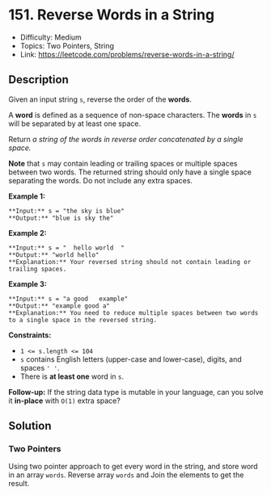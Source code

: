 # 151. Reverse Words in a String

- Difficulty: Medium
- Topics: Two Pointers, String
- Link: https://leetcode.com/problems/reverse-words-in-a-string/

## Description

Given an input string `s`, reverse the order of the **words**.

A **word** is defined as a sequence of non-space characters. The **words** in `s` will be separated by at least one space.

Return _a string of the words in reverse order concatenated by a single space._

**Note** that `s` may contain leading or trailing
spaces or multiple spaces between two words. The returned string should
only have a single space separating the words. Do not include any extra
spaces.

**Example 1:**

```
**Input:** s = "the sky is blue"
**Output:** "blue is sky the"
```

**Example 2:**

```
**Input:** s = "  hello world  "
**Output:** "world hello"
**Explanation:** Your reversed string should not contain leading or trailing spaces.
```

**Example 3:**

```
**Input:** s = "a good   example"
**Output:** "example good a"
**Explanation:** You need to reduce multiple spaces between two words to a single space in the reversed string.
```

**Constraints:**

- `1 <= s.length <= 104`
- `s` contains English letters (upper-case and lower-case), digits, and spaces `' '`.
- There is **at least one** word in `s`.

**Follow-up:** If the string data type is mutable in your language, can you solve it **in-place** with `O(1)` extra space?

## Solution

### Two Pointers

Using two pointer approach to get every word in the string, and store word in an array `words`. Reverse array `words` and Join the elements to get the result.
